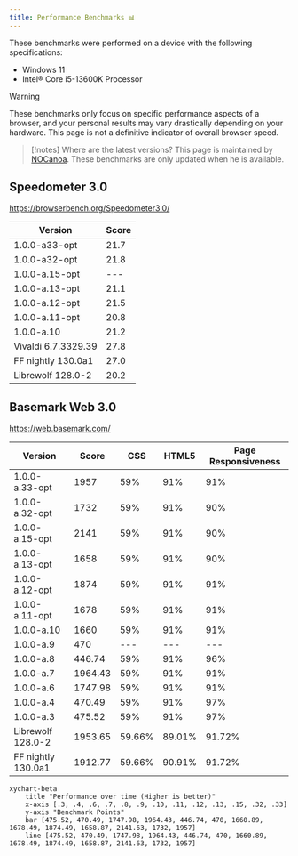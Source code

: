 ```yaml
---
title: Performance Benchmarks 📊
---
```


These benchmarks were performed on a device with the following specifications:
* Windows 11
* Intel® Core i5-13600K Processor

> [!warning]
> These benchmarks only focus on specific performance aspects of a browser, and your personal results may vary drastically depending on your hardware.
> This page is not a definitive indicator of overall browser speed.

> [!notes] Where are the latest versions?
> This page is maintained by [NOCanoa](https://github.com/NOCanoa). These benchmarks are only updated when he is available.

## Speedometer 3.0

https://browserbench.org/Speedometer3.0/ 

| Version | Score |
|-----------|-----|
| 1.0.0-a33-opt | 21.7 |
| 1.0.0-a32-opt | 21.8 |
| 1.0.0-a.15-opt | ---  |
| 1.0.0-a.13-opt | 21.1   |
| 1.0.0-a.12-opt | 21.5   |
| 1.0.0-a.11-opt | 20.8   |
| 1.0.0-a.10 | 21.2 |
| Vivaldi 6.7.3329.39| 27.8 |
| FF nightly 130.0a1 | 27.0 |
| Librewolf 128.0-2 | 20.2 |

## Basemark Web 3.0

https://web.basemark.com/

| Version   | Score  |CSS | HTML5 | Page Responsiveness |
|-----------|-----|-----|-------|------------------------------|
| 1.0.0-a.33-opt | 1957 | 59% | 91% | 91% | 76% |
| 1.0.0-a.32-opt | 1732 | 59% | 91% | 90% | 76% |
| 1.0.0-a.15-opt | 2141 | 59% | 91% | 90% | 76% |
| 1.0.0-a.13-opt | 1658 | 59% | 91% | 90% | 76% |
| 1.0.0-a.12-opt | 1874 | 59% | 91% | 91% | 76% |
| 1.0.0-a.11-opt | 1678 | 59% | 91% | 91% | 76% |
| 1.0.0-a.10 | 1660 | 59% | 91% | 91% | 76% |
| 1.0.0-a.9 | 470 | ---  | --- | ---  | ---  |
| 1.0.0-a.8 | 446.74  | 59% | 91%   | 96%                          |
| 1.0.0-a.7 | 1964.43 | 59% | 91%   | 91%                          |
| 1.0.0-a.6 | 1747.98 | 59% | 91%   | 91%                          |
| 1.0.0-a.4 | 470.49  | 59% | 91%   | 97%                          |
| 1.0.0-a.3 | 475.52  |59% | 91%   | 97%                           |
| Librewolf 128.0-2 | 1953.65 | 59.66% | 89.01%   | 91.72%        |
| FF nightly 130.0a1 | 1912.77 | 59.66% | 90.91%  | 91.72%        |


```mermaid
xychart-beta
    title "Performance over time (Higher is better)"
    x-axis [.3, .4, .6, .7, .8, .9, .10, .11, .12, .13, .15, .32, .33]
    y-axis "Benchmark Points"
    bar [475.52, 470.49, 1747.98, 1964.43, 446.74, 470, 1660.89, 1678.49, 1874.49, 1658.87, 2141.63, 1732, 1957]
    line [475.52, 470.49, 1747.98, 1964.43, 446.74, 470, 1660.89, 1678.49, 1874.49, 1658.87, 2141.63, 1732, 1957]
```
